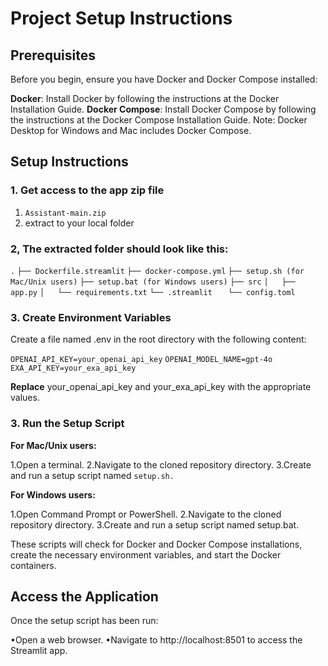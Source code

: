 # Project Setup Instructions

## Prerequisites

Before you begin, ensure you have Docker and Docker Compose installed:

**Docker**: Install Docker by following the instructions at the Docker Installation Guide.
**Docker Compose**: Install Docker Compose by following the instructions at the Docker Compose Installation Guide. Note: Docker Desktop for Windows and Mac includes Docker Compose.

## Setup Instructions

### 1. Get access to the app zip file

1. `Assistant-main.zip` 
2. extract to your local folder

### 2, The extracted folder should look like this:
`.`
`├── Dockerfile.streamlit`
`├── docker-compose.yml`
`├── setup.sh (for Mac/Unix users)`
`├── setup.bat (for Windows users)`
`├── src`
`│   ├── app.py`
`│   └── requirements.txt`
`└── .streamlit`
 `   └── config.toml`

### 3. Create Environment Variables

Create a file named .env in the root directory with the following content:

`OPENAI_API_KEY=your_openai_api_key`
`OPENAI_MODEL_NAME=gpt-4o`
`EXA_API_KEY=your_exa_api_key`

**Replace** your_openai_api_key and your_exa_api_key with the appropriate values.

### 3. Run the Setup Script

**For Mac/Unix users:**

1.Open a terminal.
2.Navigate to the cloned repository directory.
3.Create and run a setup script named `setup.sh.`

**For Windows users:**

1.Open Command Prompt or PowerShell.
2.Navigate to the cloned repository directory.
3.Create and run a setup script named setup.bat.

These scripts will check for Docker and Docker Compose installations, create the necessary environment variables, and start the Docker containers.

## Access the Application

Once the setup script has been run:

•Open a web browser.
•Navigate to http://localhost:8501 to access the Streamlit app.